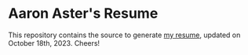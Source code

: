 # Aaron Aster's Resume

This repository contains the source to generate
[my resume](./aaron_aster_20231018.pdf), updated on October 18th, 2023. Cheers!

